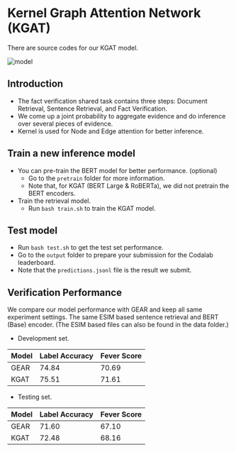 # Kernel Graph Attention Network (KGAT)
There are source codes for our KGAT model.


![model](https://github.com/thunlp/KernelGAT/blob/master/model.png)




## Introduction
* The fact verification shared task contains three steps: Document Retrieval, Sentence Retrieval, and Fact Verification.
* We come up a joint probability to aggregate evidence and do inference over several pieces of evidence.
* Kernel is used for Node and Edge attention for better inference.



## Train a new inference model
* You can pre-train the BERT model for better performance. (optional)
    * Go to the ``pretrain`` folder for more information.
    * Note that, for KGAT (BERT Large & RoBERTa), we did not pretrain the BERT encoders.
* Train the retrieval model.
    * Run ``bash train.sh`` to train the KGAT model.


## Test model
* Run ``bash test.sh`` to get the test set performance.
* Go to the ``output`` folder to prepare your submission for the Codalab leaderboard.
* Note that the ``predictions.jsonl`` file is the result we submit.


## Verification Performance

We compare our model performance with GEAR and keep all same experiment settings. The same ESIM based sentence retrieval and BERT (Base) encoder. (The ESIM based files can also be found in the data folder.)

* Development set.

| Model |  Label Accuracy | Fever Score |
| --------  | -------- | -------- |
|GEAR|74\.84|70\.69|
|KGAT|75\.51|71\.61|


* Testing set.

| Model |  Label Accuracy | Fever Score |
| --------  | -------- | -------- |
|GEAR|71\.60|67\.10|
|KGAT|72\.48|68\.16|